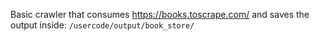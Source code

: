Basic crawler that consumes https://books.toscrape.com/ and saves the output inside:
```/usercode/output/book_store/```